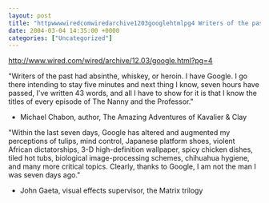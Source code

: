 ```yaml
---
layout: post
title: "httpwwwwiredcomwiredarchive1203googlehtmlpg4 Writers of the past had"
date: 2004-03-04 14:35:00 +0000
categories: ["Uncategorized"]
---
```


http://www.wired.com/wired/archive/12.03/google.html?pg=4

"Writers of the past had absinthe, whiskey, or heroin. I have Google. I go there intending to stay five minutes and next thing I know, seven hours have passed, I've written 43 words, and all I have to show for it is that I know the titles of every episode of The Nanny and the Professor."
- Michael Chabon, author, The Amazing Adventures of Kavalier & Clay

"Within the last seven days, Google has altered and augmented my perceptions of tulips, mind control, Japanese platform shoes, violent African dictatorships, 3-D high-definition wallpaper, spicy chicken dishes, tiled hot tubs, biological image-processing schemes, chihuahua hygiene, and many more critical topics. Clearly, thanks to Google, I am not the man I was seven days ago."
- John Gaeta, visual effects supervisor, the Matrix trilogy